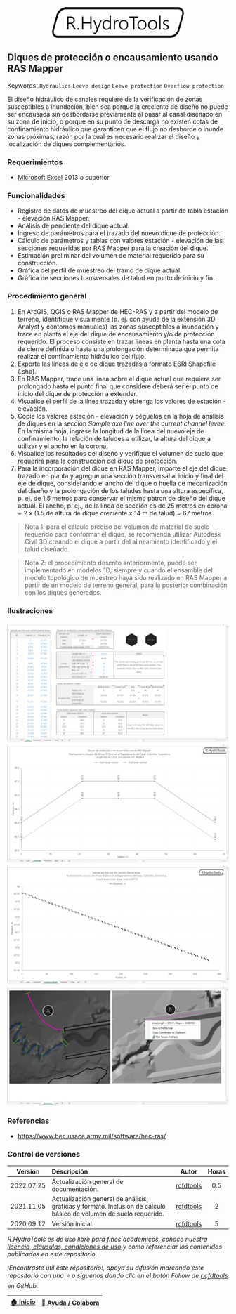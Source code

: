 <div align="center"><img alt="R.HydroTools" src="../../file/graph/R.HydroTools.svg" width="300px"></div>

## Diques de protección o encausamiento usando RAS Mapper
Keywords: `Hydraulics` `Leeve design` `Leeve protection` `Overflow protection`

El diseño hidráulico de canales requiere de la verificación de zonas susceptibles a inundación, bien sea porque la creciente de diseño no puede ser encausada sin desbordarse previamente al pasar al canal diseñado en su zona de inicio, o porque en su punto de descarga no existen cotas de confinamiento hidráulico que garanticen que el flujo no desborde o inunde zonas próximas, razón por la cual es necesario realizar el diseño y localización de diques complementarios. 


### Requerimientos

* [Microsoft Excel](https://www.microsoft.com/en-us/microsoft-365/excel) 2013 o superior


### Funcionalidades

* Registro de datos de muestreo del dique actual a partir de tabla estación - elevación RAS Mapper.
* Análisis de pendiente del dique actual.
* Ingreso de parámetros para el trazado del nuevo dique de protección.
* Cálculo de parámetros y tablas con valores estación - elevación de las secciones requeridas por RAS Mapper para la creación del dique.
* Estimación preliminar del volumen de material requerido para su construcción.
* Gráfica del perfil de muestreo del tramo de dique actual.
* Gráfica de secciones transversales de talud en punto de inicio y fin.


### Procedimiento general

1. En ArcGIS, QGIS o RAS Mapper de HEC-RAS y a partir del modelo de terreno, identifique visualmente (p. ej. con ayuda de la extensión 3D Analyst y contornos manuales) las zonas susceptibles a inundación y trace en planta el eje del dique de encausamiento y/o de protección requerido. El proceso consiste en trazar líneas en planta hasta una cota de cierre definida o hasta una prolongación determinada que permita realizar el confinamiento hidráulico del flujo.
2. Exporte las líneas de eje de dique trazadas a formato ESRI Shapefile (.shp).
3. En RAS Mapper, trace una línea sobre el dique actual que requiere ser prolongado hasta el punto final que considere deberá ser el punto de inicio del dique de protección a extender.
4. Visualice el perfil de la línea trazada y obtenga los valores de estación - elevación.
5. Copie los valores estación - elevación y péguelos en la hoja de análisis de diques en la sección _Sample axe line over the current channel levee_. En la misma hoja, ingrese la longitud de la línea del nuevo eje de confinamiento, la relación de taludes a utilizar, la altura del dique a utilizar y el ancho en la corona.
6. Visualice los resultados del diseño y verifique el volumen de suelo que requerirá para la construcción del dique de protección.
7. Para la incorporación del dique en RAS Mapper, importe el eje del dique trazado en planta y agregue una sección transversal al inicio y final del eje de dique, considerando el ancho del dique o huella de mecanización del diseño y la prolongación de los taludes hasta una altura específica, p. ej. de 1.5 metros para conservar el mismo patron de diseño del dique actual. El ancho, p. ej., de la línea de sección es de 25 metros en corona + 2 x (1.5 de altura de dique creciente x 14 m de talud) = 67 metros.

> Nota 1: para el cálculo preciso del volumen de material de suelo requerido para conformar el dique, se recomienda utilizar Autodesk Civil 3D creando el dique a partir del alineamiento identificado y el talud diseñado.

> Nota 2: el procedimiento descrito anteriormente, puede ser implementado en modelos 1D, siempre y cuando el ensamble del modelo topológico de muestreo haya sido realizado en RAS Mapper a partir de un modelo de terreno general, para la posterior combinación con los diques generados.


### Ilustraciones

![R.HydroTools.DisenoDique.Screenshot1](Screenshot/Screenshot1.png)
![R.HydroTools.DisenoDique.Screenshot2](Screenshot/Screenshot2.png)
![R.HydroTools.DisenoDique.Screenshot3](Screenshot/Screenshot3.png)
![R.HydroTools.DisenoDique.Screenshot4](Screenshot/Screenshot4.png)


### Referencias

* https://www.hec.usace.army.mil/software/hec-ras/


### Control de versiones

| Versión     | Descripción                                                                                                       | Autor                                      | Horas |
|-------------|:------------------------------------------------------------------------------------------------------------------|--------------------------------------------|:-----:|
| 2022.07.25  | Actualización general de documentación.                                                                           | [rcfdtools](https://github.com/rcfdtools)  |  0.5  |
| 2021.11.05  | Actualización general de análisis, gráficas y formato. Inclusión de cálculo básico de volumen de suelo requerido. | [rcfdtools](https://github.com/rcfdtools)  |   2   |
| 2020.09.12  | Versión inicial.                                                                                                  | [rcfdtools](https://github.com/rcfdtools)  |   5   |

_R.HydroTools es de uso libre para fines académicos, conoce nuestra [licencia, cláusulas, condiciones de uso](https://github.com/rcfdtools/R.HydroTools/wiki/License) y como referenciar los contenidos publicados en este repositorio._

_¡Encontraste útil este repositorio!, apoya su difusión marcando este repositorio con una ⭐ o síguenos dando clic en el botón Follow de [r.cfdtools](https://github.com/rcfdtools) en GitHub._

| [:house: Inicio](../../README.md) | [:beginner: Ayuda / Colabora](https://github.com/rcfdtools/R.HydroTools/discussions/8) |
|------------------------------------------------------------------|-----------------------------------------------------------------------------|


